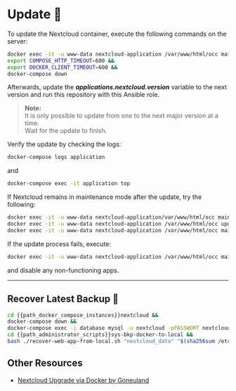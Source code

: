 # Update 🔄

To update the Nextcloud container, execute the following commands on the server:
```bash
docker exec -it -u www-data nextcloud-application /var/www/html/occ maintenance:mode --on &&
export COMPOSE_HTTP_TIMEOUT=600 &&
export DOCKER_CLIENT_TIMEOUT=600 &&
docker-compose down
```

Afterwards, update the ***applications.nextcloud.version*** variable to the next version and run this repository with this Ansible role.

> **Note:**  
> It is only possible to update from one to the next major version at a time.  
> Wait for the update to finish.

Verify the update by checking the logs:
```bash
docker-compose logs application
```
and
```bash
docker-compose exec -it application top
```

If Nextcloud remains in maintenance mode after the update, try the following:
```bash
docker exec -it -u www-data nextcloud-application/var/www/html/occ maintenance:mode --on
docker exec -it -u www-data nextcloud-application /var/www/html/occ upgrade
docker exec -it -u www-data nextcloud-application /var/www/html/occ maintenance:mode --off
```

If the update process fails, execute:
```bash
docker exec -it -u www-data nextcloud-application /var/www/html/occ maintenance:repair --include-expensive
```
and disable any non-functioning apps.

---

## Recover Latest Backup 💾

```bash
cd {{path_docker_compose_instances}}nextcloud &&
docker-compose down &&
docker-compose exec -i database mysql -u nextcloud -pPASSWORT nextcloud < "/Backups/$(sha256sum /etc/machine-id | head -c 64)/sys-bkp-docker-to-local/latest/nextcloud_database/sql/backup.sql" &&
cd {{path_administrator_scripts}}sys-bkp-docker-to-local &&
bash ./recover-web-app-from-local.sh "nextcloud_data" "$(sha256sum /etc/machine-id | head -c 64)"
```

## Other Resources

- [Nextcloud Upgrade via Docker by Goneuland](https://goneuland.de/nextcloud-upgrade-auf-neue-versionen-mittels-docker/)